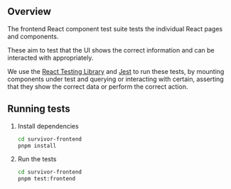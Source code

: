 ## Overview

The frontend React component test suite tests the individual React pages and components.

These aim to test that the UI shows the correct information and can be interacted with appropriately.

We use the [React Testing Library](https://testing-library.com/docs/react-testing-library/) and [Jest](https://jestjs.io/) to run these tests, by mounting components under test and querying or interacting with certain, asserting that they show the correct data or perform the correct action.

## Running tests

1. Install dependencies

   ```bash
   cd survivor-frontend
   pnpm install
   ```

2. Run the tests

   ```bash
   cd survivor-frontend
   pnpm test:frontend
   ```

